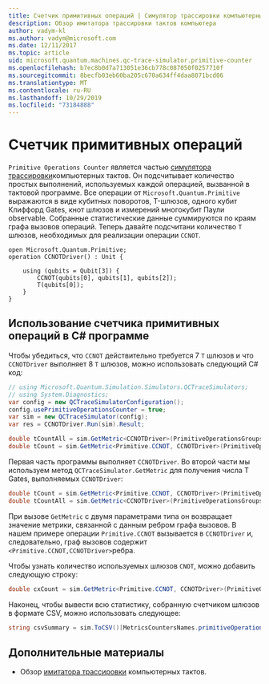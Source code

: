 ```yaml
---
title: Счетчик примитивных операций | Симулятор трассировки компьютерных тактов | Документация Майкрософт
description: Обзор имитатора трассировки тактов компьютера
author: vadym-kl
ms.author: vadym@microsoft.com
ms.date: 12/11/2017
ms.topic: article
uid: microsoft.quantum.machines.qc-trace-simulator.primitive-counter
ms.openlocfilehash: b7ec8b0d7a713051e36cb778c087050f0257710f
ms.sourcegitcommit: 8becfb03eb60ba205c670a634ff4daa8071bcd06
ms.translationtype: MT
ms.contentlocale: ru-RU
ms.lasthandoff: 10/29/2019
ms.locfileid: "73184888"
---
```

# <a name="primitive-operations-counter"></a>Счетчик примитивных операций  

`Primitive Operations Counter` является частью [симулятора трассировки](xref:microsoft.quantum.machines.qc-trace-simulator.intro)компьютерных тактов. Он подсчитывает количество простых выполнений, используемых каждой операцией, вызванной в тактовой программе. Все операции от `Microsoft.Quantum.Primitive` выражаются в виде кубитных поворотов, T-шлюзов, одного кубит Клиффорд Gates, кнот шлюзов и измерений многокубит Паули observable. Собранные статистические данные суммируются по краям графа вызовов операций. Теперь давайте подсчитани количество `T` шлюзов, необходимых для реализации операции `CCNOT`. 

```qsharp
open Microsoft.Quantum.Primitive;
operation CCNOTDriver() : Unit {

    using (qubits = Qubit[3]) {
        CCNOT(qubits[0], qubits[1], qubits[2]);
        T(qubits[0]);
    } 
}
```

## <a name="using-the-primitive-operations-counter-within-a-c-program"></a>Использование счетчика примитивных операций в C# программе

Чтобы убедиться, что `CCNOT` действительно требуется 7 `T` шлюзов и что `CCNOTDriver` выполняет 8 `T` шлюзов, можно использовать следующий C# код:

```csharp 
// using Microsoft.Quantum.Simulation.Simulators.QCTraceSimulators;
// using System.Diagnostics;
var config = new QCTraceSimulatorConfiguration();
config.usePrimitiveOperationsCounter = true;
var sim = new QCTraceSimulator(config);
var res = CCNOTDriver.Run(sim).Result;

double tCountAll = sim.GetMetric<CCNOTDriver>(PrimitiveOperationsGroupsNames.T);
double tCount = sim.GetMetric<Primitive.CCNOT, CCNOTDriver>(PrimitiveOperationsGroupsNames.T);
```

Первая часть программы выполняет `CCNOTDriver`. Во второй части мы используем метод `QCTraceSimulator.GetMetric` для получения числа T Gates, выполняемых `CCNOTDriver`: 

```csharp
double tCount = sim.GetMetric<Primitive.CCNOT, CCNOTDriver>(PrimitiveOperationsGroupsNames.T);
double tCountAll = sim.GetMetric<CCNOTDriver>(PrimitiveOperationsGroupsNames.T);
```

При вызове `GetMetric` с двумя параметрами типа он возвращает значение метрики, связанной с данным ребром графа вызовов. В нашем примере операции `Primitive.CCNOT` вызывается в `CCNOTDriver` и, следовательно, граф вызовов содержит `<Primitive.CCNOT,CCNOTDriver>`ребра. 

Чтобы узнать количество используемых шлюзов `CNOT`, можно добавить следующую строку:
```csharp
double cxCount = sim.GetMetric<Primitive.CCNOT, CCNOTDriver>(PrimitiveOperationsGroupsNames.CX);
```

Наконец, чтобы вывести всю статистику, собранную счетчиком шлюзов в формате CSV, можно использовать следующее:
```csharp
string csvSummary = sim.ToCSV()[MetricsCountersNames.primitiveOperationsCounter];
```

## <a name="see-also"></a>Дополнительные материалы ##

- Обзор [имитатора трассировки](xref:microsoft.quantum.machines.qc-trace-simulator.intro) компьютерных тактов.
